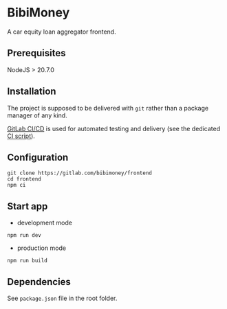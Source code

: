 # BibiMoney

A car equity loan aggregator frontend.

## Prerequisites

NodeJS > 20.7.0

## Installation

The project is supposed to be delivered with `git` rather than a package
manager of any kind.

[GitLab CI/CD](https://docs.gitlab.com/ee/ci/) is used for automated testing
and delivery (see the dedicated [CI script](.gitlab-ci.yml)).

## Configuration

```shell
git clone https://gitlab.com/bibimoney/frontend
cd frontend
npm ci
```
## Start app

- development mode

```shell
npm run dev
```
- production mode

```shell
npm run build
```

## Dependencies

See `package.json` file in the root folder.

